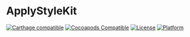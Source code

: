 # ApplyStyleKit
[![Carthage compatible](https://img.shields.io/badge/Carthage-compatible-brightgreen.svg?style=flat)](https://github.com/Carthage/Carthage)
[![Cocoapods Compatible](https://img.shields.io/cocoapods/v/ApplyStyleKit.svg?style=flat)](https://cocoapods.org/pods/ApplyStyleKit)
[![License](https://img.shields.io/cocoapods/l/ApplyStyleKit.svg?style=flat)](http://cocoapods.org/pods/ApplyStyleKit)
[![Platform](https://img.shields.io/cocoapods/p/ApplyStyleKit.svg?style=flat)](http://cocoapods.org/pods/ApplyStyleKit)

